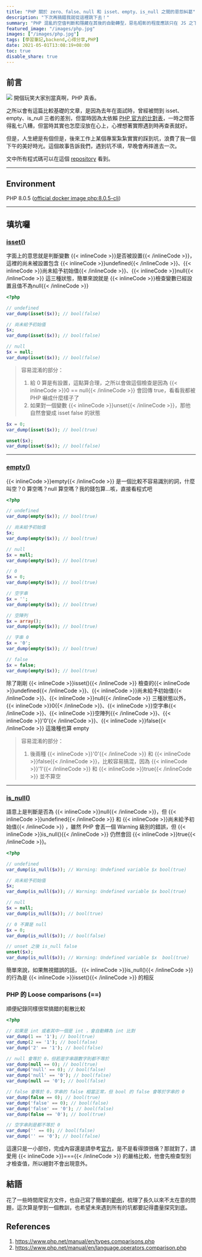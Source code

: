 ```yaml
---
title: "PHP 關於 zero、false、null 和 isset、empty、is_null 之間的恩怨糾葛"
description: "下次再搞錯我就從這裡跳下去！"
summary: "PHP 混亂的空值判斷和隱藏在其後的自動轉型，惡名昭彰的程度應該只在 JS 之下，這是一篇自己梳理過一遍的紀錄。"
featured_image: "/images/php.jpg"
images: ["/images/php.jpg"]
tags: [學習筆記,backend,心得分享,PHP]
date: 2021-05-01T13:08:19+08:00
toc: true
disable_share: true
---
```


## 前言
![](https://i.imgur.com/CLlEicj.png)
開個玩笑大家別當真啊，PHP 真香。  

之所以會有這篇比較基礎的文章，是因為去年在面試時，曾經被問到 isset、empty、is_null 三者的差別，但當時因為太依賴 [PHP 官方的比對表](https://www.php.net/manual/en/types.comparisons.php)，一時之間答得亂七八糟，但當時其實也怎麼沒放在心上，心裡想著實際遇到時再查表就好。  

但是，人生總是有個但是，後來工作上某個專案紮紮實實的踩到坑，浪費了我一個下午的美好時光。這個故事告訴我們，遇到坑不填，早晚會再摔進去一次。  

文中所有程式碼可以在這個 [repository](https://github.com/SZLforGithub/php-wtf) 看到。

---

## Environment
PHP 8.0.5 ([official docker image php:8.0.5-cli](https://hub.docker.com/layers/php/library/php/8.0.5-cli/images/sha256-6dbc7603c99016c013eb26ebb0f3898448a9d97670718d5cb11382750122d7ee?context=explore))

---

## 填坑囉

### [isset()](https://www.php.net/manual/en/function.isset.php)

字面上的意思就是判斷變數 {{< inlineCode >}}是否被設置{{< /inlineCode >}}，這裡的尚未被設置包含 {{< inlineCode >}}undefined{{< /inlineCode >}}、{{< inlineCode >}}尚未給予初始值{{< /inlineCode >}}、{{< inlineCode >}}null{{< /inlineCode >}} 這三種狀態，簡單來說就是 {{< inlineCode >}}檢查變數已經設置且值不為null{{< /inlineCode >}}

```php
<?php

// undefined
var_dump(isset($x)); // bool(false)

// 尚未給予初始值
$x;
var_dump(isset($x)); // bool(false)

// null
$x = null;
var_dump(isset($x)); // bool(false)

```

> 容易混淆的部分：  
> 1. 給 0 算是有設置，這點算合理，之所以會做這個檢查是因為 {{< inlineCode >}}0 == null{{< /inlineCode >}} 會回傳 true，看看我都被 PHP 嚇成什麼樣子了  
> 2. 如果對一個變數 {{< inlineCode >}}unset{{< /inlineCode >}}，那他自然會變成 isset false 的狀態  
```php
$x = 0;
var_dump(isset($x)); // bool(true)

unset($x);
var_dump(isset($x)); // bool(false)

```

---

### [empty()](https://www.php.net/manual/en/function.empty.php)

{{< inlineCode >}}empty{{< /inlineCode >}} 是一個比較不容易識別的詞，什麼叫空？0 算空嗎？null 算空嗎？我的錢包算...咳，直接看程式吧

```php
<?php

// undefined
var_dump(empty($x)); // bool(true)

// 尚未給予初始值
$x;
var_dump(empty($x)); // bool(true)

// null
$x = null;
var_dump(empty($x)); // bool(true)

// 0
$x = 0;
var_dump(empty($x)); // bool(true)

// 空字串
$x = '';
var_dump(empty($x)); // bool(true)

// 空陣列
$x = array();
var_dump(empty($x)); // bool(true)

// 字串 0
$x = '0';
var_dump(empty($x)); // bool(true)

// false
$x = false;
var_dump(empty($x)); // bool(true)

```

除了剛剛 {{< inlineCode >}}isset(){{< /inlineCode >}} 檢查的{{< inlineCode >}}undefined{{< /inlineCode >}}、{{< inlineCode >}}尚未給予初始值{{< /inlineCode >}}、{{< inlineCode >}}null{{< /inlineCode >}} 三種狀態以外，{{< inlineCode >}}0{{< /inlineCode >}}、{{< inlineCode >}}空字串{{< /inlineCode >}}、{{< inlineCode >}}空陣列{{< /inlineCode >}}、{{< inlineCode >}}'0'{{< /inlineCode >}}、{{< inlineCode >}}false{{< /inlineCode >}} 這幾種也算 empty

> 容易混淆的部分：  
> 1. 後兩種 {{< inlineCode >}}'0'{{< /inlineCode >}} 和 {{< inlineCode >}}false{{< /inlineCode >}}，比較容易搞混，因為 {{< inlineCode >}}'1'{{< /inlineCode >}} 和 {{< inlineCode >}}true{{< /inlineCode >}} 並不算空

---

### [is_null()](https://www.php.net/manual/en/function.is-null.php)

語意上是判斷是否為 {{< inlineCode >}}null{{< /inlineCode >}}，但 {{< inlineCode >}}undefined{{< /inlineCode >}} 和 {{< inlineCode >}}尚未給予初始值{{< /inlineCode >}} ，雖然 PHP 會丟一個 Warning 級別的錯誤，但 {{< inlineCode >}}is_null(){{< /inlineCode >}} 仍然會回 {{< inlineCode >}}true{{< /inlineCode >}}。


```php
<?php

// undefined
var_dump(is_null($x)); // Warning: Undefined variable $x bool(true)

// 尚未給予初始值
$x;
var_dump(is_null($x)); // Warning: Undefined variable $x bool(true)

// null
$x = null;
var_dump(is_null($x)); // bool(true)

// 0 不算是 null
$x = 0;
var_dump(is_null($x)); // bool(false)

// unset 之後 is_null false
unset($x);
var_dump(is_null($x)); // Warning: Undefined variable $x  bool(true)

```

簡單來說，如果無視錯誤的話， {{< inlineCode >}}is_null(){{< /inlineCode >}} 的行為是 {{< inlineCode >}}isset(){{< /inlineCode >}} 的相反

### PHP 的 Loose comparisons (==)
順便紀錄同樣很常搞錯的鬆散比較

```php
<?php

// 如果是 int 或者其中一個是 int ，會自動轉為 int 比對
var_dump(1 == '1'); // bool(true)
var_dump(2 == '1'); // bool(false)
var_dump('2' == '1'); // bool(false)

// null 會等於 0，但若是字串跟數字則都不等於
var_dump(null == 0); // bool(true)
var_dump('null' == 0); // bool(false)
var_dump('null' == '0'); // bool(false)
var_dump(null == '0'); // bool(false)

// false 會等於 0，字串的 false 相當正常，但 bool 的 false 會等於字串的 0
var_dump(false == 0); // bool(true)
var_dump('false' == 0); // bool(false)
var_dump('false' == '0'); // bool(false)
var_dump(false == '0'); // bool(true)

// 空字串則是都不等於 0
var_dump('' == 0); // bool(false)
var_dump('' == '0'); // bool(false)

```
這還只是一小部份，完成內容還是請參考[官方](https://www.php.net/manual/en/types.comparisons.php)，是不是看得頭很痛？那就對了，請愛用 {{< inlineCode >}}==={{< /inlineCode >}} 的嚴格比較，他會先檢查型別才檢查值，所以絕對不會出現意外。

## 結語
花了一些時間爬官方文件，也自己寫了簡單的[範例](https://github.com/SZLforGithub/php-wtf)，梳理了長久以來不太在意的問題，這次算是學到一個教訓，也希望未來遇到所有的坑都要記得盡量探究到底。

## References
1. https://www.php.net/manual/en/types.comparisons.php
2. https://www.php.net/manual/en/language.operators.comparison.php
